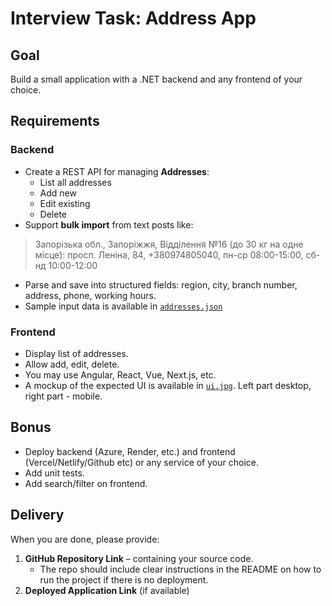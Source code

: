 # Interview Task: Address App

## Goal
Build a small application with a .NET backend and any frontend of your choice.

## Requirements

### Backend
- Create a REST API for managing **Addresses**:
  - List all addresses
  - Add new
  - Edit existing
  - Delete
- Support **bulk import** from text posts like:
> Запорізька обл., Запоріжжя, Відділення №16 (до 30 кг на одне місце): просп. Леніна, 84, +380974805040, пн-ср 08:00-15:00, сб-нд 10:00-12:00
- Parse and save into structured fields: region, city, branch number, address, phone, working hours.
- Sample input data is available in [`addresses.json`](./addresses.json)

### Frontend
- Display list of addresses.
- Allow add, edit, delete.
- You may use Angular, React, Vue, Next.js, etc.
- A mockup of the expected UI is available in [`ui.jpg`](./ui.jpg). Left part desktop, right part - mobile.

## Bonus
- Deploy backend (Azure, Render, etc.) and frontend (Vercel/Netlify/Github etc) or any service of your choice.
- Add unit tests.
- Add search/filter on frontend.

## Delivery
When you are done, please provide:
1. **GitHub Repository Link** – containing your source code.  
   - The repo should include clear instructions in the README on how to run the project if there is no deployment.
2. **Deployed Application Link** (if available)

